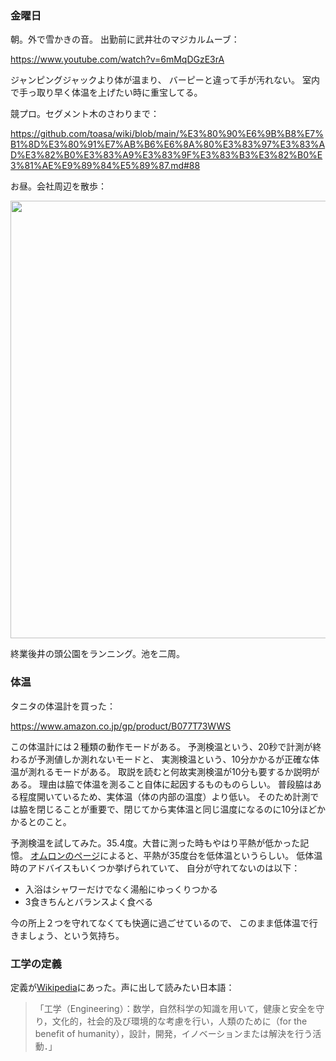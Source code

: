### 金曜日

朝。外で雪かきの音。
出勤前に武井壮のマジカルムーブ：

https://www.youtube.com/watch?v=6mMqDGzE3rA

ジャンピングジャックより体が温まり、
バーピーと違って手が汚れない。
室内で手っ取り早く体温を上げたい時に重宝してる。

競プロ。セグメント木のさわりまで：

https://github.com/toasa/wiki/blob/main/%E3%80%90%E6%9B%B8%E7%B1%8D%E3%80%91%E7%AB%B6%E6%8A%80%E3%83%97%E3%83%AD%E3%82%B0%E3%83%A9%E3%83%9F%E3%83%B3%E3%82%B0%E3%81%AE%E9%89%84%E5%89%87.md#88

お昼。会社周辺を散歩：

<img src="https://i.imgur.com/cI9xXII.jpg" width="700">

終業後井の頭公園をランニング。池を二周。

### 体温

タニタの体温計を買った：

https://www.amazon.co.jp/gp/product/B077T73WWS

この体温計には２種類の動作モードがある。
予測検温という、20秒で計測が終わるが予測値しか測れないモードと、
実測検温という、10分かかるが正確な体温が測れるモードがある。
取説を読むと何故実測検温が10分も要するか説明がある。
理由は脇で体温を測ること自体に起因するものものらしい。
普段脇はある程度開いているため、実体温（体の内部の温度）より低い。
そのため計測では脇を閉じることが重要で、閉じてから実体温と同じ温度になるのに10分ほどかかるとのこと。

予測検温を試してみた。35.4度。大昔に測った時もやはり平熱が低かった記憶。
[オムロンのページ](https://www.healthcare.omron.co.jp/bijin/qa/menstruation_Q37.html)によると、平熱が35度台を低体温というらしい。
低体温時のアドバイスもいくつか挙げられていて、
自分が守れてないのは以下：

* 入浴はシャワーだけでなく湯船にゆっくりつかる
* 3食きちんとバランスよく食べる

今の所上２つを守れてなくても快適に過ごせているので、
このまま低体温で行きましょう、という気持ち。

### 工学の定義

定義が[Wikipedia](https://ja.wikipedia.org/wiki/%E5%B7%A5%E5%AD%A6)にあった。声に出して読みたい日本語：

> 「工学（Engineering）：数学，自然科学の知識を用いて，健康と安全を守り，文化的，社会的及び環境的な考慮を行い，人類のために（for the benefit of humanity），設計，開発，イノベーションまたは解決を行う活動．」